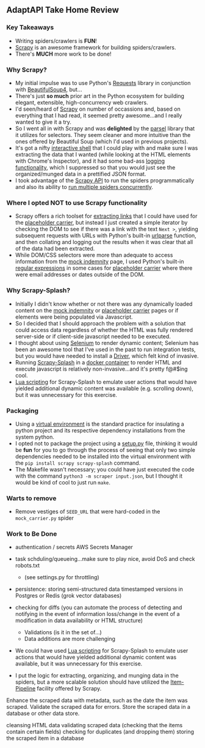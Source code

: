 ## AdaptAPI Take Home Review

### Key Takeaways

- Writing spiders/crawlers is **FUN**!
- [Scrapy](https://scrapy.org/) is an awesome framework for building spiders/crawlers.
- There's **MUCH** more work to be done!

### Why Scrapy?

- My initial impulse was to use Python's [Requests](https://requests.readthedocs.io/en/latest/) library in conjunction with [BeautifulSoup4](https://pypi.org/project/beautifulsoup4/), but... 
- There's just **so much** prior art in the Python ecosystem for building elegant, extensible, high-concurrency web crawlers.
- I'd seen/heard of [Scrapy](https://scrapy.org/) on number of occassions and, based on everything that I had read, it seemed pretty awesome...and I really wanted to give it a try. 
- So I went all in with Scrapy and was **delighted** by the [parsel](https://parsel.readthedocs.io/en/latest/) library that it utilizes for selectors. They seem cleaner and more intuitive than the ones offered by Beautiful Soup (which I'd used in previous projects).
- It's got a nifty [interactive shell](https://docs.scrapy.org/en/latest/topics/shell.html) that I could play with and make sure I was extracting the data that I wanted (while looking at the HTML elements with Chrome's Inspector), and it had some bad-ass [logging functionality](https://docs.scrapy.org/en/latest/topics/logging.html), which I suppressed so that you would just see the organized/munged data in a prettified JSON format.
- I took advantage of the [Scrapy API](https://docs.scrapy.org/en/latest/topics/practices.html#run-scrapy-from-a-script) to run the spiders programmatically and also its ability to [run multiple spiders concurrently](https://docs.scrapy.org/en/latest/topics/practices.html#running-multiple-spiders-in-the-same-process).

### Where I opted NOT to use Scrapy functionality

- Scrapy offers a rich toolset for [extracting links](https://docs.scrapy.org/en/latest/topics/link-extractors.html) that I could have used for the [placeholder carrier](https://scraping-interview.onrender.com/placeholder_carrier/f02dkl4e/policies/1), but instead I just created a simple iterator by checking the DOM to see if there was a link with the text `Next >`, yielding subsequent requests with URLs with Python's built-in [urlparse](https://docs.python.org/3/library/urllib.parse.html#urllib.parse.urlparse) function, and then collating and logging out the results when it was clear that all of the data had been extracted.
- While DOM/CSS selectors were more than adequate to access information from the [mock indemnity](https://scraping-interview.onrender.com/mock_indemnity/a0dfjw9a) page, I used Python's built-in [regular expressions](https://docs.python.org/3/library/re.html) in some cases for [placeholder carrier](https://scraping-interview.onrender.com/placeholder_carrier/f02dkl4e/policies/1) where there were email addresses or dates outside of the DOM. 

### Why Scrapy-Splash?

- Initially I didn't know whether or not there was any dynamically loaded content on the [mock indemnity](https://scraping-interview.onrender.com/mock_indemnity/a0dfjw9a) or [placeholder carrier](https://scraping-interview.onrender.com/placeholder_carrier/f02dkl4e/policies/1) pages or if elements were being populated via Javascript.
- So I decided that I should approach the problem with a solution that could access data regardless of whether the HTML was fully rendered server-side or if client-side javascript needed to be executed.
- I thought about using [Selenium](https://selenium-python.readthedocs.io/) to render dynamic content; Selenium has been an awesome tool that I've used in the past to run integration tests, but you would have needed to install a [Driver](https://selenium-python.readthedocs.io/installation.html#drivers), which felt kind of invasive.
- Running [Scrapy-Splash](https://github.com/scrapy-plugins/scrapy-splash) in a [docker container](https://www.zenrows.com/blog/scrapy-splash#install-docker) to render HTML and execute javascript is relatively non-invasive...and it's pretty f@#$ing cool.
- [Lua scripting](https://splash.readthedocs.io/en/stable/scripting-overview.html) for Scrapy-Splash to emulate user actions that would have yielded additional dynamic content was available (e.g. scrolling down), but it was unnecessary for this exercise.

### Packaging

- Using a [virtual environment](https://docs.python.org/3/library/venv.html) is the standard practice for insulating a python project and its respective dependency installations from the system python.
- I opted not to package the project using a [setup.py](https://www.geeksforgeeks.org/what-is-setup-py-in-python/) file, thinking it would be **fun** for you to go through the process of seeing that only two simple dependencies needed to be installed into the virtual environment with the `pip install scrapy scrapy-splash` command.
- The Makefile wasn't necessary; you could have just executed the code with the command `python3 -m scraper input.json`, but I thought it would be kind of cool to just run `make`.

### Warts to remove

- Remove vestiges of `SEED_URL` that were hard-coded in the `mock_carrier.py` spider

### Work to Be Done

- authentication / secrets AWS Secrets Manager

- task schduling/queueing...make sure to play nice, avoid DoS and check robots.txt
  - (see settings.py for throttling)

- persistence: storing semi-structured data timestamped versions in Postgres or Redis (grok vector databases)

- checking for diffs (you can automate the process of detecting and notifying in the event of information loss/change in the event of a modification in data availability or HTML structure)
  - Validations (is it in the set of...)
  - Data additions are more challenging

- We could have used [Lua scripting](https://splash.readthedocs.io/en/stable/scripting-overview.html) for Scrapy-Splash to emulate user actions that would have yielded additional dynamic content was available, but it was unnecessary for this exercise.

- I put the logic for extracting, organizing, and munging data in the spiders, but a more scalable solution should have utilized the [Item-Pipeline](https://docs.scrapy.org/en/latest/topics/item-pipeline.html) facility offered by Scrapy.


Enhance the scraped data with metadata, such as the date the item was scraped.
Validate the scraped data for errors.
Store the scraped data in a database or other data store.

cleansing HTML data
validating scraped data (checking that the items contain certain fields)
checking for duplicates (and dropping them)
storing the scraped item in a database


